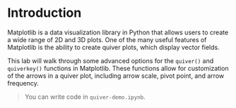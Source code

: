 # Introduction

Matplotlib is a data visualization library in Python that allows users to create a wide range of 2D and 3D plots. One of the many useful features of Matplotlib is the ability to create quiver plots, which display vector fields.

This lab will walk through some advanced options for the `quiver()` and `quiverkey()` functions in Matplotlib. These functions allow for customization of the arrows in a quiver plot, including arrow scale, pivot point, and arrow frequency.

> You can write code in `quiver-demo.ipynb`.
